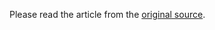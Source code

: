 Please read the article from the [original source](https://www.senties-martinelli.com/articles/debian-packages).
